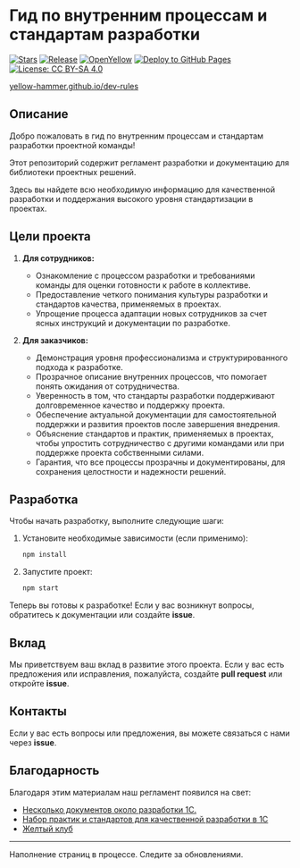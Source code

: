 # Гид по внутренним процессам и стандартам разработки

[![Stars](https://img.shields.io/github/stars/yellow-hammer/dev-rules.svg?label=Github%20%E2%98%85&a)](https://github.com/yellow-hammer/dev-rules/stargazers)
[![Release](https://img.shields.io/github/v/release/yellow-hammer/dev-rules?include_prereleases&label=last%20release&style=badge)](https://github.com/yellow-hammer/dev-rules/releases/latest)
[![OpenYellow](https://img.shields.io/endpoint?url=https://openyellow.org/data/badges/6/937499493.json)](https://openyellow.org/grid?data=top&repo=937499493)
[![Deploy to GitHub Pages](https://github.com/yellow-hammer/dev-rules/actions/workflows/deploy.yml/badge.svg)](https://github.com/yellow-hammer/dev-rules/actions/workflows/deploy.yml)
[![License: CC BY-SA 4.0](https://img.shields.io/badge/License-CC%20BY--SA%204.0-lightgrey.svg)](https://creativecommons.org/licenses/by-sa/4.0/)

[yellow-hammer.github.io/dev-rules](https://yellow-hammer.github.io/dev-rules/)

## Описание

Добро пожаловать в гид по внутренним процессам и стандартам разработки проектной команды!

Этот репозиторий содержит регламент разработки и документацию для библиотеки проектных решений.

Здесь вы найдете всю необходимую информацию для качественной разработки и поддержания высокого уровня стандартизации в проектах.

## Цели проекта

1. **Для сотрудников:**
   - Ознакомление с процессом разработки и требованиями команды для оценки готовности к работе в коллективе.
   - Предоставление четкого понимания культуры разработки и стандартов качества, применяемых в проектах.
   - Упрощение процесса адаптации новых сотрудников за счет ясных инструкций и документации по разработке.

2. **Для заказчиков:**
   - Демонстрация уровня профессионализма и структурированного подхода к разработке.
   - Прозрачное описание внутренних процессов, что помогает понять ожидания от сотрудничества.
   - Уверенность в том, что стандарты разработки поддерживают долговременное качество и поддержку проекта.
   - Обеспечение актуальной документации для самостоятельной поддержки и развития проектов после завершения внедрения.
   - Объяснение стандартов и практик, применяемых в проектах, чтобы упростить сотрудничество с другими командами или при поддержке проекта собственными силами.
   - Гарантия, что все процессы прозрачны и документированы, для сохранения целостности и надежности решений.

## Разработка

Чтобы начать разработку, выполните следующие шаги:

1. Установите необходимые зависимости (если применимо):

   ```bash
   npm install
   ```

2. Запустите проект:

   ```bash
   npm start
   ```

Теперь вы готовы к разработке! Если у вас возникнут вопросы, обратитесь к документации или создайте **issue**.

## Вклад

Мы приветствуем ваш вклад в развитие этого проекта. Если у вас есть предложения или исправления, пожалуйста, создайте **pull request** или откройте **issue**.

## Контакты

Если у вас есть вопросы или предложения, вы можете связаться с нами через **issue**.

## Благодарность

Благодаря этим материалам наш регламент появился на свет:

- [Несколько документов около разработки 1С.](https://github.com/arkuznetsov/some1cdocs)
- [Набор практик и стандартов для качественной разработки в 1С](https://github.com/Razdolie/dev-rules)
- [Желтый клуб](https://t.me/yellowclub_official)

---
Наполнение страниц в процессе. Следите за обновлениями.
